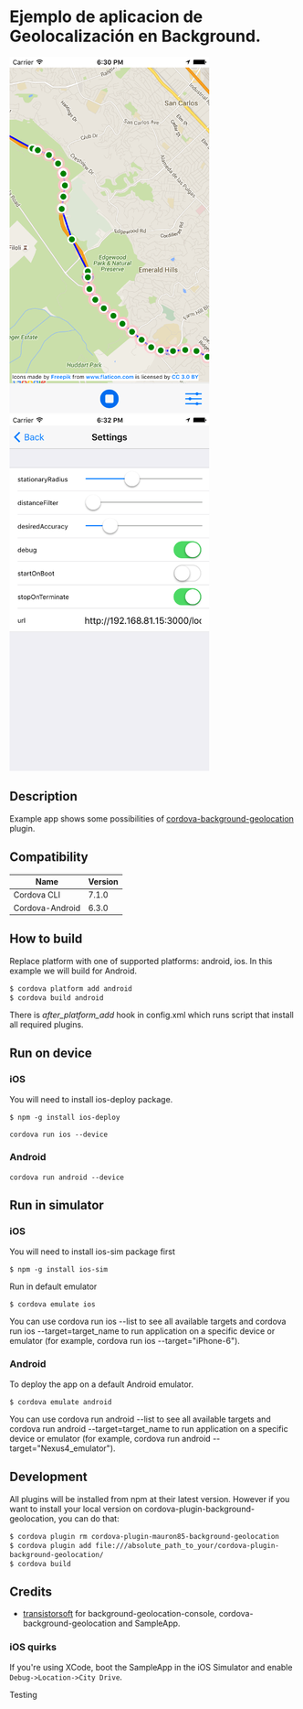 Ejemplo de aplicacion de Geolocalización en Background.
=============================================

![MainUI](/appui.png)
![Settings](/settings.png)

## Description

Example app shows some possibilities of [cordova-background-geolocation](https://github.com/mauron85/cordova-plugin-background-geolocation) plugin.

## Compatibility

| Name                       | Version |
|----------------------------|---------|
| Cordova CLI                | 7.1.0   |
| Cordova-Android            | 6.3.0   |

## How to build

Replace platform with one of supported platforms: android, ios. In this example we will build for Android.

```
$ cordova platform add android
$ cordova build android
```

There is *after_platform_add* hook in config.xml which runs script that install all required plugins.

## Run on device

### iOS
You will need to install ios-deploy package.

```
$ npm -g install ios-deploy
```

```
cordova run ios --device
```

### Android
```
cordova run android --device
```

## Run in simulator

### iOS
You will need to install ios-sim package first
```
$ npm -g install ios-sim
```

Run in default emulator
```
$ cordova emulate ios
```

You can use cordova run ios --list to see all available targets and cordova run ios --target=target_name to run application on a specific device or emulator (for example, cordova run ios --target="iPhone-6").


### Android
To deploy the app on a default Android emulator.

```
$ cordova emulate android
```

You can use cordova run android --list to see all available targets and cordova run android --target=target_name to run application on a specific device or emulator (for example, cordova run android --target="Nexus4_emulator").

## Development

All plugins will be installed from npm at their latest version. However if you want to install your local version on cordova-plugin-background-geolocation, you can do that:

```
$ cordova plugin rm cordova-plugin-mauron85-background-geolocation
$ cordova plugin add file:///absolute_path_to_your/cordova-plugin-background-geolocation/
$ cordova build
```

## Credits

* [transistorsoft](https://github.com/transistorsoft) for background-geolocation-console, cordova-background-geolocation and SampleApp.

### iOS quirks

If you're using XCode, boot the SampleApp in the iOS Simulator and enable ```Debug->Location->City Drive```.

Testing
